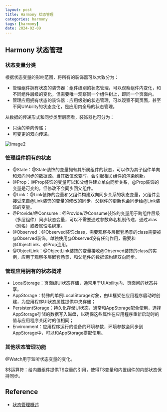 ```yaml
---
layout: post
title: Harmony 状态管理
categories: harmony 
tags: [harmony]  
date: 2024-02-09
---
```


## Harmony 状态管理

### 状态变量分类

根据状态变量的影响范围，将所有的装饰器可以大致分为：

* 管理组件拥有状态的装饰器：组件级别的状态管理，可以观察组件内变化，和不同组件层级的变化，但需要唯一观察同一个组件树上，即同一个页面内。
* 管理应用拥有状态的装饰器：应用级别的状态管理，可以观察不同页面，甚至不同UIAbility的状态变化，是应用内全局的状态管理。

从数据的传递形式和同步类型层面看，装饰器也可分为：

* 只读的单向传递；
* 可变更的双向传递。

![Image2](https://alliance-communityfile-drcn.dbankcdn.com/FileServer/getFile/cmtyPub/011/111/111/0000000000011111111.20231227152827.25552042316398131233455234147205:50001231000000:2800:78B3926FE0F1A9B11661D29DFDAB768726B6ACF3F656BE668B7BA7F1ECC32A29.png?needInitFileName=true?needInitFileName=true?needInitFileName=true?needInitFileName=true?needInitFileName=true)

### 管理组件拥有的状态

* @State：@State装饰的变量拥有其所属组件的状态，可以作为其子组件单向和双向同步的数据源。当其数值改变时，会引起相关组件的渲染刷新。
* @Prop：@Prop装饰的变量可以和父组件建立单向同步关系，@Prop装饰的变量是可变的，但修改不会同步回父组件。
* @Link：@Link装饰的变量和父组件构建双向同步关系的状态变量，父组件会接受来自@Link装饰的变量的修改的同步，父组件的更新也会同步给@Link装饰的变量。
* @Provide/@Consume：@Provide/@Consume装饰的变量用于跨组件层级（多层组件）同步状态变量，可以不需要通过参数命名机制传递，通过alias（别名）或者属性名绑定。
* @Observed：@Observed装饰class，需要观察多层嵌套场景的class需要被@Observed装饰。单独使用@Observed没有任何作用，需要和@ObjectLink、@Prop连用。
* @ObjectLink：@ObjectLink装饰的变量接收@Observed装饰的class的实例，应用于观察多层嵌套场景，和父组件的数据源构建双向同步。

### 管理应用拥有的状态概述

* LocalStorage：页面级UI状态存储，通常用于UIAbility内、页面间的状态共享。
* AppStorage：特殊的单例LocalStorage对象，由UI框架在应用程序启动时创建，为应用程序UI状态属性提供中央存储；
* PersistentStorage：持久化存储UI状态，通常和AppStorage配合使用，选择AppStorage存储的数据写入磁盘，以确保这些属性在应用程序重新启动时的值与应用程序关闭时的值相同；
* Environment：应用程序运行的设备的环境参数，环境参数会同步到AppStorage中，可以和AppStorage搭配使用。

### 其他状态管理功能

@Watch用于监听状态变量的变化。

$$运算符：给内置组件提供TS变量的引用，使得TS变量和内置组件的内部状态保持同步。

## Reference
+ [状态管理概述](https://developer.harmonyos.com/cn/docs/documentation/doc-guides-V3/arkts-state-management-overview-0000001524537145-V3)

